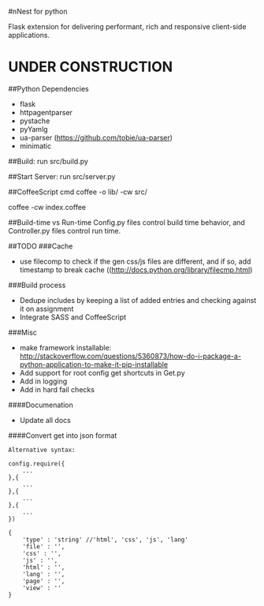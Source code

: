 #nNest for python

Flask extension for delivering performant, rich and responsive client-side applications.

# UNDER CONSTRUCTION

##Python Dependencies
* flask
* httpagentparser
* pystache
* pyYamlg
* ua-parser (https://github.com/tobie/ua-parser)
* minimatic

##Build:
run src/build.py

##Start Server:
run src/server.py

##CoffeeScript cmd
coffee -o lib/ -cw src/

coffee -cw index.coffee

##Build-time vs Run-time
Config.py files control build time behavior, and Controller.py files control run time.

##TODO
###Cache 
* use filecomp to check if the gen css/js files are different, and if so, add timestamp to break cache ((http://docs.python.org/library/filecmp.html)

###Build process
* Dedupe includes by keeping a list of added entries and checking against it on assignment
* Integrate SASS and CoffeeScript

###Misc
* make framework installable: http://stackoverflow.com/questions/5360873/how-do-i-package-a-python-application-to-make-it-pip-installable
* Add support for root config get shortcuts in Get.py
* Add in logging
* Add in hard fail checks

####Documenation
* Update all docs

####Convert get into json format

	Alternative syntax:

	config.require({
		...
	},{
		...
	},{
		...
	},{
		...
	})

	{
		'type' : 'string' //'html', 'css', 'js', 'lang'
		'file' : '',
		'css' : '',
		'js' : '',
		'html' : '',
		'lang' : '',
		'page' : '',
		'view' : ''
	}
